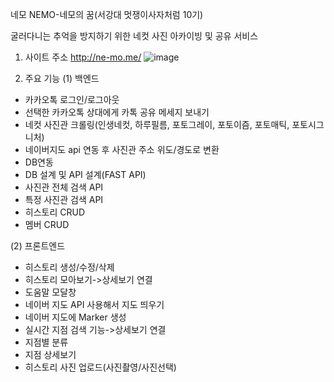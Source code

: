 네모 NEMO-네모의 꿈(서강대 멋쟁이사자처럼 10기)

굴러다니는 추억을 방지하기 위한 네컷 사진 아카이빙 및 공유 서비스 

1. 사이트 주소
http://ne-mo.me/
![image](https://user-images.githubusercontent.com/81915150/204498164-19485d1d-9a7c-4088-a3dc-a85116bc4a16.png)

2. 주요 기능
(1) 백엔드
- 카카오톡 로그인/로그아웃
- 선택한 카카오톡 상대에게 카톡 공유 메세지 보내기
- 네컷 사진관 크롤링(인생네컷, 하루필름, 포토그레이, 포토이즘, 포토매틱, 포토시그니처)
- 네이버지도 api 연동 후 사진관 주소 위도/경도로 변환
- DB연동
- DB 설계 및 API 설계(FAST API)
- 사진관 전체 검색 API
- 특정 사진관 검색 API
- 히스토리 CRUD
- 멤버 CRUD

(2) 프론트엔드
- 히스토리 생성/수정/삭제
- 히스토리 모아보기->상세보기 연결
- 도움말 모달창
- 네이버 지도 API 사용해서 지도 띄우기
- 네이버 지도에 Marker 생성
- 실시간 지점 검색 기능->상세보기 연결
- 지점별 분류
- 지점 상세보기
- 히스토리 사진 업로드(사진촬영/사진선택)

